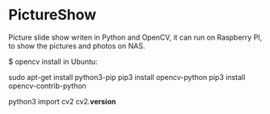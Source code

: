 # PictureShow
Picture slide show writen in Python and OpenCV, it can run on Raspberry PI, to show the pictures and photos on NAS.


$ opencv install in Ubuntu:

sudo apt-get install python3-pip
pip3 install opencv-python
pip3 install opencv-contrib-python

python3
import cv2
cv2.__version__
